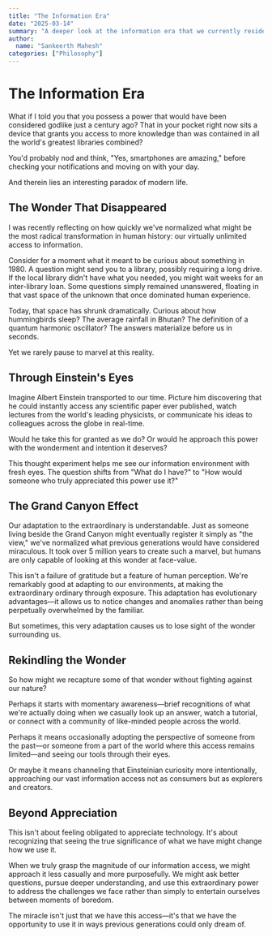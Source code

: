 ```yaml
---
title: "The Information Era"
date: "2025-03-14"
summary: "A deeper look at the information era that we currently reside in"
author:
  name: "Sankeerth Mahesh"
categories: ["Philosophy"]
---
```


# The Information Era 

What if I told you that you possess a power that would have been considered godlike just a century ago? That in your pocket right now sits a device that grants you access to more knowledge than was contained in all the world's greatest libraries combined?

You'd probably nod and think, "Yes, smartphones are amazing," before checking your notifications and moving on with your day.

And therein lies an interesting paradox of modern life.

## The Wonder That Disappeared

I was recently reflecting on how quickly we've normalized what might be the most radical transformation in human history: our virtually unlimited access to information.

Consider for a moment what it meant to be curious about something in 1980. A question might send you to a library, possibly requiring a long drive. If the local library didn't have what you needed, you might wait weeks for an inter-library loan. Some questions simply remained unanswered, floating in that vast space of the unknown that once dominated human experience.

Today, that space has shrunk dramatically. Curious about how hummingbirds sleep? The average rainfall in Bhutan? The definition of a quantum harmonic oscillator? The answers materialize before us in seconds.

Yet we rarely pause to marvel at this reality.

## Through Einstein's Eyes

Imagine Albert Einstein transported to our time. Picture him discovering that he could instantly access any scientific paper ever published, watch lectures from the world's leading physicists, or communicate his ideas to colleagues across the globe in real-time.

Would he take this for granted as we do? Or would he approach this power with the wonderment and intention it deserves?

This thought experiment helps me see our information environment with fresh eyes. The question shifts from "What do I have?" to "How would someone who truly appreciated this power use it?"

## The Grand Canyon Effect

Our adaptation to the extraordinary is understandable. Just as someone living beside the Grand Canyon might eventually register it simply as "the view," we've normalized what previous generations would have considered miraculous. It took over 5 million years to create such a marvel, but humans are only capable of looking at this wonder at face-value. 

This isn't a failure of gratitude but a feature of human perception. We're remarkably good at adapting to our environments, at making the extraordinary ordinary through exposure. This adaptation has evolutionary advantages—it allows us to notice changes and anomalies rather than being perpetually overwhelmed by the familiar.

But sometimes, this very adaptation causes us to lose sight of the wonder surrounding us.

## Rekindling the Wonder

So how might we recapture some of that wonder without fighting against our nature?

Perhaps it starts with momentary awareness—brief recognitions of what we're actually doing when we casually look up an answer, watch a tutorial, or connect with a community of like-minded people across the world.

Perhaps it means occasionally adopting the perspective of someone from the past—or someone from a part of the world where this access remains limited—and seeing our tools through their eyes.

Or maybe it means channeling that Einsteinian curiosity more intentionally, approaching our vast information access not as consumers but as explorers and creators.

## Beyond Appreciation

This isn't about feeling obligated to appreciate technology. It's about recognizing that seeing the true significance of what we have might change how we use it.

When we truly grasp the magnitude of our information access, we might approach it less casually and more purposefully. We might ask better questions, pursue deeper understanding, and use this extraordinary power to address the challenges we face rather than simply to entertain ourselves between moments of boredom.

The miracle isn't just that we have this access—it's that we have the opportunity to use it in ways previous generations could only dream of.